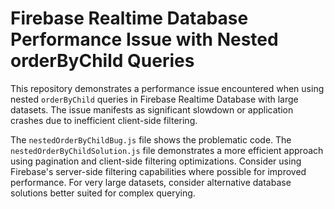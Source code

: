 # Firebase Realtime Database Performance Issue with Nested orderByChild Queries

This repository demonstrates a performance issue encountered when using nested `orderByChild` queries in Firebase Realtime Database with large datasets.  The issue manifests as significant slowdown or application crashes due to inefficient client-side filtering.

The `nestedOrderByChildBug.js` file shows the problematic code. The `nestedOrderByChildSolution.js` file demonstrates a more efficient approach using pagination and client-side filtering optimizations.  Consider using Firebase's server-side filtering capabilities where possible for improved performance.  For very large datasets, consider alternative database solutions better suited for complex querying.